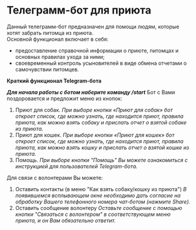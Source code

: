 # Телеграмм-бот для приюта

Данный телеграмм-бот предназначен для помощи людям, которые хотят забрать питомца из приюта.  
Основной функционал включает в себя:
* предоставление справочной информации о приюте, питомцах и основных правилах ухода за ними;
* своевременный контроль усыновителей в виде обмена отчетами о самочувствии питомцев.

<b>Краткий функционал Telegram-бота</b>

<b><i>Для начала работы с ботом наберите команду /start</i></b>
Бот с Вами поздоровается и предложит меню из кнопок:
1.	Приют для собак.
<i>При выборе кнопки «Приют для собак» бот откроет список, где можно узнать, где находится приют, правила приюта, как можно взять собаку и прислать отчет о взятой собаке из приюта.</i>
2.	Приют для кошек.
<i>При выборе кнопки «Приют для кошек» бот откроет список, где можно узнать, где находится приют, правила приюта, как можно взять кошку и прислать отчет о взятой кошке из приюта.</i>
3.	Помощь.
<i>При выборе кнопки "Помощь" Вы можете ознакомиться с инструкцией для пользователей Telegram-бота.</i>

Для связи с волонтерами Вы можете:
1.  Оставить контакты (в меню "Как взять собаку/кошку из приюта")
<i>В появившемся всплывающем окне необходимо дать согласие на обработку Вашего телефонного номера чат-ботом (нажмите Share).</i>
2.  Оставить сообщение волонтеру
<i>Оставьте сообщение с помощью кнопки "Связаться с волонтером" в соответствующем меню приюта, и он Вам обязательно ответит.</i>
